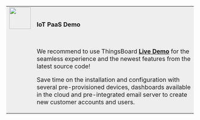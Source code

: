 <table style="background-color:#eeeeee">
<tr>
  <td style="width: 58px;" valign="top">
      <img width="58" height="58" src="/images/info-sign.svg"/>
  </td>
  <td>
      <br/>  
      <p><b>IoT PaaS Demo</b></p>
      <br/>  
      <p>We recommend to use ThingsBoard <a href="https://demo.thingsboard.io/signup"><b>Live Demo</b></a> for the seamless experience and the newest features from the latest source code!</p>
      <p>Save time on the installation and configuration with several pre-provisioned devices, dashboards available in the cloud and pre-integrated email server to create new customer accounts and users.</p>
  </td>
</tr>
</table>



